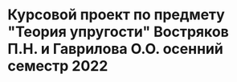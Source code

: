 # Курсовой проект по предмету "Теория упругости" Востряков П.Н. и Гаврилова О.О. осенний семестр 2022
